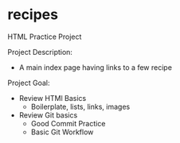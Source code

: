 # recipes

HTML Practice Project

Project Description:
- A main index page having links to a few recipe

Project Goal:
- Review HTMl Basics
    - Boilerplate, lists, links, images
- Review Git basics
    - Good Commit Practice
    - Basic Git Workflow

